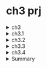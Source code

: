 # ch3 prj

<details>
  <summary>ch3</summary>
  
  ### is-tracker app

```js
// --defaults: disables Angular routing and sets the styles CSS.
ng new is-tracker --defaults  --directory ./

// add Clarity library
npm i @clr/angular@15.2.0 // !
npm i @clr/ui@15.2.0    // !
npm install @cds/core

// add styles
`angular.json`
"styles": [
"node_modules/@clr/ui/clr-ui.min.css",
]

// import clarity + browser animation module
`app.module.ts`
import { ClarityModule } from '@clr/angular';
import { BrowserAnimationsModule } from
'@angular/platform-browser/animations';

@NgModule({
declarations:
imports: [
ClarityModule,
BrowserAnimationsModule
],

```

</details>

<details>
  <summary>ch3.1</summary>

- add service w interface

```js
ng g s issue --skip-tests --dry-run
ng generate interface issue
```

- get all pending cases w service

```js
getAllPendingCases(){
   return this.issues.filter(issue=>!issue.completed)
}
```

- add component, display data w clarity

```js
ng generate component issue-list dry-run

// property binding e.g.
[class.label-danger]="issue.priority === 'high'"
```

- [class & style binding](https://angular.io/guide/class-binding)

```js
[class.label-danger]="issue.priority === 'high'"
```

![Alt text](src/readmeAssets/is-comp.png)

</details>

<details>
  <summary>ch3.2</summary>

### reporting new issues (Angular reactive forms)

- set up reactive forms
- create issue form
- display issue list
- validating details

`app.module.ts`

```js
import { ReactiveFormsModule } from '@angular/forms';

@NgModule({
imports: [
ReactiveFormsModule
],
})
```

- add comp, reactive forms, addIssueMethod

```js
ng g c  issue-report --dry-run


// init reactive form

`ts`

  issueForm: FormGroup | undefined;

  constructor(private form: FormBuilder) {}

  ngOnInit(): void {
    this.issueForm = this.form.group({
      title: [''],
      description: [''],
      priority: [''],
      type: [''],
    });
  }

`html`
// basic
<form clrForm *ngIf="issueForm" [formGroup]="issueForm">
    <input clrInput formControlName="title" />
    <textarea clrTextarea formControlName="description"></textarea>
      <input type="radio" value="low" clrRadio formControlName="priority" />
      <input type="radio" value="high" clrRadio formControlName="priority" />
    <select clrSelect formControlName="type">
      <option value="Feature">Feature</option>
      <option value="Bug">Bug</option>
      <option value="Documentation">Documentation</option>
    </select>
  <button class="btn btn-primary" type="submit">Create</button>
</form>

```

![Alt text](src/readmeAssets/report-comp.png)

- pass form value to issues object

```js
`issue-report.component.html`
// submit reactive form

(ngSubmit) = addIssue();

`issue-report.component.ts`
//add service
constructor(private issueService: IssueService){}

addIssue(){
  this.issueService.createIssue(this.issueForm?.value)
}

```

![Alt text](src/readmeAssets/is-object.png)

- displaying a new issue in the list
  - add EventEmitter property w @Output() decorator

`issue-report.component.ts`

```js
@Output() formClose = new EventEmitter();

addIssue() {
  this.formClose.emit();
}
```

`issue-report.component.html`

```js

<button (click)="formClose.emit()" class="btn" type="button">Cancel</button>
```

- IssueListComponent bind to the formClose event of IssueReportComponent

`issue-list.component.html`

```js
<app-issue-report
  *ngIf="showReportIssue == true"
  (formClose)="onCloseReport()"
></app-issue-report>

```

`issue-list.component.ts`

```js

showReportIssue = false;

onCloseReport() {
this.showReportIssue = false;
this.getIssues();
}

```

</details>

<details>
<summary>ch3.3</summary>

- form validation

```js
import { FormBuilder, FormGroup, Validators } from
'@angular/forms';

ngOnInit(): void {
this.issueForm = this.builder.group({
title: ['', Validators.required],
description: [''],
priority: ['', Validators.required],
type: ['', Validators.required]
});
}


addIssue() {
  if (this.issueForm && this.issueForm.invalid) {
    this.issueForm.markAllAsTouched();
    return;
  }
  ...
}

```

![Alt text](src/readmeAssets/form-validation.png)

### resolving an issue

- add comp

```js
ng g c confirm-dialog --dry-run
```

- add @Input() decorator to get the issue number.

```js
@Input() issueNo: number | null = null;
```

- @Output() decorator will emit a boolean value

```js
@Output() confirm = new EventEmitter<boolean>();

// confirm output property (true || false)
agree() {
this.confirm.emit(true);
this.issueNo = null;
}
disagree() {
this.confirm.emit(false);
this.issueNo = null;
}
```

- clarity modal

```html
<clr-modal [clrModalOpen]="issueNo !== null"
[clrModalClosable]="false">
<button type="button" class="btn btn-outline"
(click)="disagree()">Cancel</button>
<button type="button" class="btn btn-danger"
(click)="agree()">Yes, continue</button>
</div>
</clr-modal>
```

`issue.service.ts`

```js
completeIssue(issue: Issue) {
// clone of the issue
const selectedIssue: Issue = {
...issue,
completed: new Date()
};
// replaces it with the cloned instance
const index = this.issues.findIndex(i => i ===
issue);
this.issues[index] = selectedIssue;
}
```

`issue-list.component.ts`

```js
selectedIssue: Issue | null = null;

onConfirm(confirmed: boolean) {
// call service if confirmed is true w refresh
if (confirmed && this.selectedIssue) {
this.issueService.completeIssue(this.
selectedIssue);
this.getIssues();
}
this.selectedIssue = null;
}
```

`issue-list.component.html`

```html
<clr-dg-action-overflow>
  <button
    class="action-item"
    (click)="selectedIssue
= issue"
  >
    Resolve
  </button>
</clr-dg-action-overflow>

// confirm-dialog
<app-confirm-dialog *ngIf="selectedIssue" [issueNo]="selectedIssue.issueNo" (confirm)="onConfirm($event)"></app-confirm-dialog>
```

![Alt text](src/readmeAssets/add-modal.png)

</details>

<details>
  <summary>ch3.4</summary>

> `Each control` - exposes a valueChanges observable that we can subscribe to and get a continuous stream of values.

`issue-report.componenet.ts`

```js
suggestions: Issue[]= [];

ngOnInit(): void {
this.issueForm.controls.title.valueChanges.subscribe((
title: string) => {
this.suggestions =
this.issueService.getSuggestions(title);
});
}
```

`issue.service.ts`

```js
  getSuggestion(title: string): IIssue[] {
    if (title.length > 3) {
      return this.issues.filter((issue) => issue.title.indexOf(title) !== -1);
    }
    return [];
  }
```

- display the suggested issues on the template w Clarity lib

```html
<div class="clr-row" *ngIf="suggestions.length">
  <div class="clr-col-lg-2"></div>
  <div class="clr-col-lg-6">
    <clr-stack-view>
      <clr-stack-header>Similar issues </clr-stack-header>
      <clr-stack-block
        *ngFor="let issue of
suggestions"
      >
        <clr-stack-label>#{{issue.issueNo}}: {{issue.title}}</clr-stack-label>
        <clr-stack-content>{{issue.description}} </clr-stack-content>
      </clr-stack-block>
    </clr-stack-view>
  </div>
</div>
```

![Alt text](src/readmeAssets/similar-is.png)

</details>

<details>
<summary>Summary</summary>

## Tracking issues app

- install Clarity w Angular, display list of pending issues
- add reactive form w validations & visual indication required fields (empty fields protection)
- add resolve issue system w Clarity modal dialog
- improve UX w suggest related issues when report about new one

</details>
